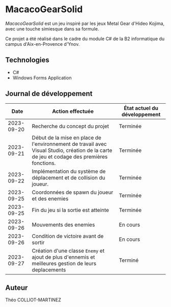 # MacacoGearSolid

*MacacoGearSolid* est un jeu inspiré par les jeux Metal Gear d'Hideo Kojima, avec une touche simiesque dans sa formule.

Ce projet a été réalisé dans le cadre du module C# de la B2 informatique du campus d'Aix-en-Provence d'Ynov.

## Technologies

- C#
- Windows Forms Application

## Journal de développement

| Date       | Action effectuée                         | État actuel du développement     |
|------------|------------------------------------------|----------------------------------|
| 2023-09-20 | Recherche du concept du projet		| Terminée                         |
| 2023-09-21 | Début de la mise en place de l'environnement de travail avec Visual Studio, création de la carte de jeu et codage des premières fonctions. | Terminée                         |
| 2023-09-22 | Implémentation du système de déplacement et de collision du joueur. | Terminée                         |
| 2023-09-25 | Coordonnées de spawn du joueur et des enemies | Terminée                         |
| 2023-09-25 | Fin du jeu si la sortie est atteinte | Terminée                         |
| 2023-09-26 | Mouvements des enemies | En cours                         |
| 2023-09-26 | Condition de victoire avant de sortir | En cours                         |
| 2023-09-27 | Création d'une classe `Enemy` et ajout de plus d'ennemis et meilleures gestion de leurs deplacements | Terminé                         |

## Auteur

Théo COLLIOT-MARTINEZ
